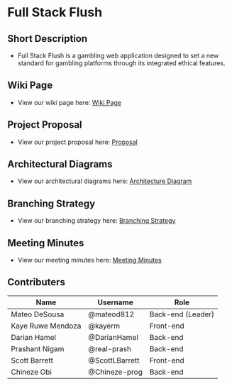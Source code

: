 # Full Stack Flush

## Short Description

* Full Stack Flush is a gambling web application designed to set a new standard for gambling platforms through its integrated ethical features.

## Wiki Page

* View our wiki page here: [Wiki Page]()

## Project Proposal

* View our project proposal here: [Proposal](https://github.com/DarianHamel/Full-Stack-Flush/blob/main/Documents/proposal.md)

## Architectural Diagrams

* View our architectural diagrams here: [Architecture Diagram](https://github.com/DarianHamel/Full-Stack-Flush/blob/main/Documents/architecture.md)

## Branching Strategy 

* View our branching strategy here: [Branching Strategy]()

## Meeting Minutes 

* View our meeting minutes here: [Meeting Minutes](https://github.com/DarianHamel/Full-Stack-Flush/tree/main/Documents/Meeting%20Minutes)

## Contributers 

| Name | Username | Role |
|---|---|---|
| Mateo DeSousa | @mateod812 | Back-end (Leader) |
| Kaye Ruwe Mendoza | @kayerm | Front-end |
| Darian Hamel | @DarianHamel | Back-end |
| Prashant Nigam | @real-prash | Back-end |
| Scott Barrett | @ScottLBarrett | Front-end |
| Chineze Obi | @Chineze-prog | Back-end |
